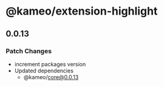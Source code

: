 # @kameo/extension-highlight

## 0.0.13

### Patch Changes

- increment packages version
- Updated dependencies
  - @kameo/core@0.0.13
